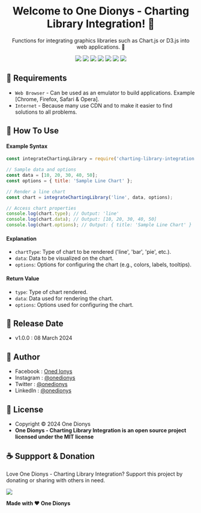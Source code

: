 <h1 align="center">Welcome to One Dionys - Charting Library Integration! 👋 </h1>

<p align="center">Functions for integrating graphics libraries such as Chart.js or D3.js into web applications. 💖 </p>

<p align="center">
<img src="https://img.shields.io/github/contributors/onedionys/onedionys-charting-library-integration?style=flat-square">
<img src="https://img.shields.io/github/issues/onedionys/onedionys-charting-library-integration?style=flat-square">
<img src="https://img.shields.io/github/stars/onedionys/onedionys-charting-library-integration?style=flat-square"> 
<img src="https://img.shields.io/github/forks/onedionys/onedionys-charting-library-integration?style=flat-square">
<img src="https://img.shields.io/github/last-commit/onedionys/onedionys-charting-library-integration.svg?style=flat-square">
<img src="https://img.shields.io/github/languages/code-size/onedionys/onedionys-charting-library-integration?style=flat-square">
<img src="https://img.shields.io/github/license/onedionys/onedionys-charting-library-integration?style=flat-square">
</p>

## 💾 Requirements

* `Web Browser` - Can be used as an emulator to build applications. Example [Chrome, Firefox, Safari & Opera].
* `Internet` - Because many use CDN and to make it easier to find solutions to all problems.

## 🎯 How To Use

#### Example Syntax

```javascript
const integrateChartingLibrary = require('charting-library-integration');

// Sample data and options
const data = [10, 20, 30, 40, 50];
const options = { title: 'Sample Line Chart' };

// Render a line chart
const chart = integrateChartingLibrary('line', data, options);

// Access chart properties
console.log(chart.type); // Output: 'line'
console.log(chart.data); // Output: [10, 20, 30, 40, 50]
console.log(chart.options); // Output: { title: 'Sample Line Chart' }
```

#### Explanation

* `chartType`: Type of chart to be rendered ('line', 'bar', 'pie', etc.).
* `data`: Data to be visualized on the chart.
* `options`: Options for configuring the chart (e.g., colors, labels, tooltips).

#### Return Value

* `type`: Type of chart rendered.
* `data`: Data used for rendering the chart.
* `options`: Options used for configuring the chart.

## 📆 Release Date

* v1.0.0 : 08 March 2024

## 🧑 Author

* Facebook : <a href="https://www.facebook.com/theonedionys"> Oned Ionys</a>
* Instagram : <a href="https://www.instagram.com/onedionys/"> @onedionys</a>
* Twitter : <a href="https://twitter.com/onedionys"> @onedionys</a>
* LinkedIn :  <a href="https://www.linkedin.com/in/onedionys/"> @onedionys</a>

## 📝 License

* Copyright © 2024 One Dionys
* **One Dionys - Charting Library Integration is an open source project licensed under the MIT license**

## ☕️ Suppport & Donation

Love One Dionys - Charting Library Integration? Support this project by donating or sharing with others in need.

<a href="https://www.buymeacoffee.com/onedionys"><img src="https://img.shields.io/badge/Buy_Me_A_Coffee-FFDD00?style=for-the-badge&logo=buy-me-a-coffee&logoColor=black"/> </a>

**Made with ❤️ One Dionys**
